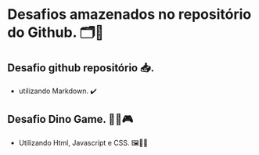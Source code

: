
# Desafios amazenados no repositório do Github. 🗂️🚀️ 

## Desafio github repositório 📥️.
- utilizando Markdown. ✔️

## Desafio Dino Game. 👨‍💻️🎮️
- Utilizando Html, Javascript e CSS. 🖼️📜️🧥️



